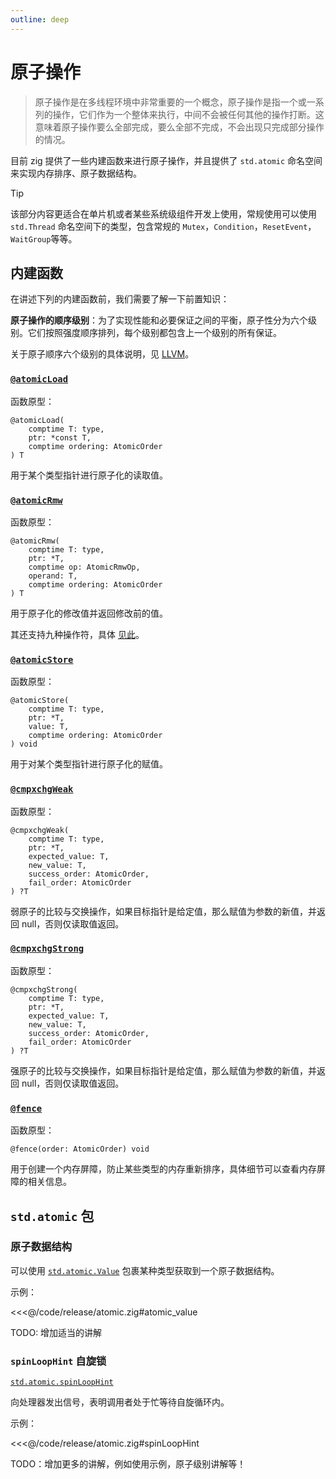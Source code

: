 ```yaml
---
outline: deep
---
```


# 原子操作

> 原子操作是在多线程环境中非常重要的一个概念，原子操作是指一个或一系列的操作，它们作为一个整体来执行，中间不会被任何其他的操作打断。这意味着原子操作要么全部完成，要么全部不完成，不会出现只完成部分操作的情况。

目前 zig 提供了一些内建函数来进行原子操作，并且提供了 `std.atomic` 命名空间来实现内存排序、原子数据结构。

> [!TIP]
> 该部分内容更适合在单片机或者某些系统级组件开发上使用，常规使用可以使用 `std.Thread` 命名空间下的类型，包含常规的 `Mutex`，`Condition`，`ResetEvent`，`WaitGroup`等等。

## 内建函数

在讲述下列的内建函数前，我们需要了解一下前置知识：

**原子操作的顺序级别**：为了实现性能和必要保证之间的平衡，原子性分为六个级别。它们按照强度顺序排列，每个级别都包含上一个级别的所有保证。

关于原子顺序六个级别的具体说明，见 [LLVM](https://llvm.org/docs/Atomics.html#atomic-orderings)。

<!-- **NotAtomic**

简单的非原子加载或者存储，即常规加载或存储。

**Unordered**

无序的原子级别，是最低级别。意味着一组操作可以以任意的顺序原子执行，只需要结果而不管过程以何种顺序执行。

**Monotonic**

保证原子操作是单调的，在一个线程中，所观察到的原子值在后续过程中必定是大于或等于当前值。但在多线程中，并不保证不会发生重排序 -->

### [`@atomicLoad`](https://ziglang.org/documentation/master/#atomicLoad)

函数原型：

```zig
@atomicLoad(
    comptime T: type,
    ptr: *const T,
    comptime ordering: AtomicOrder
) T
```

用于某个类型指针进行原子化的读取值。

### [`@atomicRmw`](https://ziglang.org/documentation/master/#atomicRmw)

函数原型：

```zig
@atomicRmw(
    comptime T: type,
    ptr: *T,
    comptime op: AtomicRmwOp,
    operand: T,
    comptime ordering: AtomicOrder
) T
```

用于原子化的修改值并返回修改前的值。

其还支持九种操作符，具体 [见此](https://ziglang.org/documentation/master/#atomicRmw)。

### [`@atomicStore`](https://ziglang.org/documentation/master/#atomicStore)

函数原型：

```zig
@atomicStore(
    comptime T: type,
    ptr: *T,
    value: T,
    comptime ordering: AtomicOrder
) void
```

用于对某个类型指针进行原子化的赋值。

### [`@cmpxchgWeak`](https://ziglang.org/documentation/master/#cmpxchgWeak)

函数原型：

```zig
@cmpxchgWeak(
    comptime T: type,
    ptr: *T,
    expected_value: T,
    new_value: T,
    success_order: AtomicOrder,
    fail_order: AtomicOrder
) ?T
```

弱原子的比较与交换操作，如果目标指针是给定值，那么赋值为参数的新值，并返回 null，否则仅读取值返回。

### [`@cmpxchgStrong`](https://ziglang.org/documentation/master/#cmpxchgStrong)

函数原型：

```zig
@cmpxchgStrong(
    comptime T: type,
    ptr: *T,
    expected_value: T,
    new_value: T,
    success_order: AtomicOrder,
    fail_order: AtomicOrder
) ?T
```

强原子的比较与交换操作，如果目标指针是给定值，那么赋值为参数的新值，并返回 null，否则仅读取值返回。

### [`@fence`](https://ziglang.org/documentation/master/#fence)

函数原型：

```zig
@fence(order: AtomicOrder) void
```

用于创建一个内存屏障，防止某些类型的内存重新排序，具体细节可以查看内存屏障的相关信息。

## `std.atomic` 包

### 原子数据结构

可以使用 [`std.atomic.Value`](https://ziglang.org/documentation/master/std/#std.atomic.Value) 包裹某种类型获取到一个原子数据结构。

示例：

<<<@/code/release/atomic.zig#atomic_value

TODO: 增加适当的讲解

### `spinLoopHint` 自旋锁

[`std.atomic.spinLoopHint`](https://ziglang.org/documentation/master/std/#std.atomic.spinLoopHint)

向处理器发出信号，表明调用者处于忙等待自旋循环内。

示例：

<<<@/code/release/atomic.zig#spinLoopHint

TODO：增加更多的讲解，例如使用示例，原子级别讲解等！
